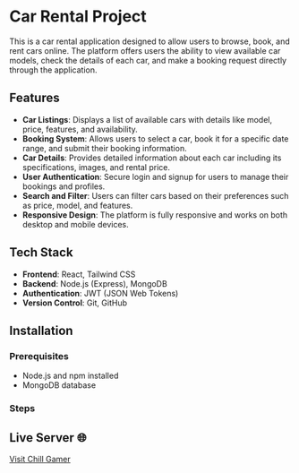# Car Rental Project

This is a car rental application designed to allow users to browse, book, and rent cars online. The platform offers users the ability to view available car models, check the details of each car, and make a booking request directly through the application. 

## Features

- **Car Listings**: Displays a list of available cars with details like model, price, features, and availability.
- **Booking System**: Allows users to select a car, book it for a specific date range, and submit their booking information.
- **Car Details**: Provides detailed information about each car including its specifications, images, and rental price.
- **User Authentication**: Secure login and signup for users to manage their bookings and profiles.
- **Search and Filter**: Users can filter cars based on their preferences such as price, model, and features.
- **Responsive Design**: The platform is fully responsive and works on both desktop and mobile devices.

## Tech Stack

- **Frontend**: React, Tailwind CSS
- **Backend**: Node.js (Express), MongoDB
- **Authentication**: JWT (JSON Web Tokens)
- **Version Control**: Git, GitHub

## Installation

### Prerequisites

- Node.js and npm installed
- MongoDB database

### Steps

## **Live Server** 🌐  
[Visit Chill Gamer](https://loginfrom-525ec.web.app/)  
